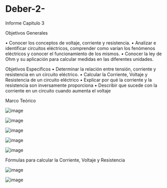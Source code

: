 # Deber-2-
Informe Capitulo 3 


Objetivos Generales 

•	Conocer los conceptos de voltaje, corriente y resistencia.
•	Analizar e identificar circuitos eléctricos, comprender como varían los fenómenos eléctricos y conocer el funcionamiento de los mismos.
•	Conocer  la ley de Ohm y su aplicación para calcular medidas en las diferentes unidades.



Objetivos Específicos
•	Determinar la relación entre tensión, corriente y resistencia en un circuito eléctrico.
•	Calcular la Corriente, Voltaje y Resistencia de un circuito eléctrico
•	Explicar por qué la corriente y la resistencia son inversamente proporciona
•	Describir que sucede con la corriente en un circuito cuando aumenta el voltaje

Marco Teórico

![image](https://user-images.githubusercontent.com/84789986/170464040-22721cd1-a7bf-4482-a4db-167039293000.png)

![image](https://user-images.githubusercontent.com/84789986/170464142-368f6ba3-bc44-4657-89bd-7c27bf8669c2.png)

![image](https://user-images.githubusercontent.com/84789986/170464167-ca96e940-e36c-49d3-b5d9-6a36391c8065.png)

![image](https://user-images.githubusercontent.com/84789986/170464288-313c793f-a283-401c-8718-6d486a5406ca.png)

![image](https://user-images.githubusercontent.com/84789986/170464788-367f11b4-b4fd-48b1-9c7a-e8d3f8a1681b.png)

Fórmulas para calcular la Corriente, Voltaje y Resistencia  

![image](https://user-images.githubusercontent.com/84789986/170465702-5ce65b52-0065-4080-addd-9e2f673e33ca.png)

![image](https://user-images.githubusercontent.com/84789986/170466217-04a05d08-6695-4510-aefa-b18d2d4f3bc2.png)
